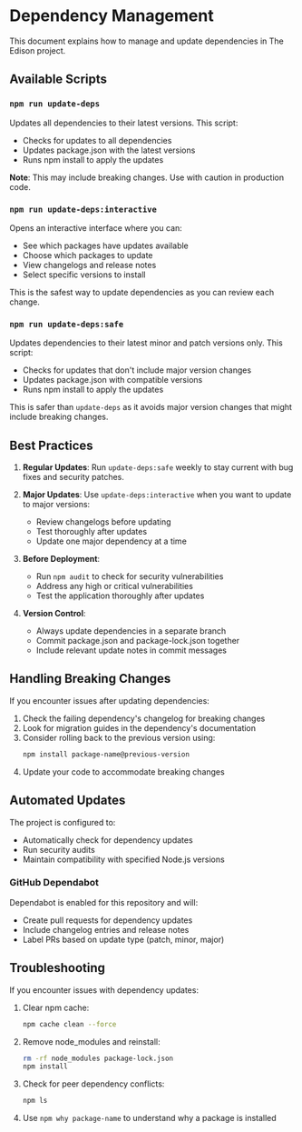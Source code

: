 # Dependency Management

This document explains how to manage and update dependencies in The Edison project.

## Available Scripts

### `npm run update-deps`

Updates all dependencies to their latest versions. This script:
- Checks for updates to all dependencies
- Updates package.json with the latest versions
- Runs npm install to apply the updates

**Note**: This may include breaking changes. Use with caution in production code.

### `npm run update-deps:interactive`

Opens an interactive interface where you can:
- See which packages have updates available
- Choose which packages to update
- View changelogs and release notes
- Select specific versions to install

This is the safest way to update dependencies as you can review each change.

### `npm run update-deps:safe`

Updates dependencies to their latest minor and patch versions only. This script:
- Checks for updates that don't include major version changes
- Updates package.json with compatible versions
- Runs npm install to apply the updates

This is safer than `update-deps` as it avoids major version changes that might include breaking changes.

## Best Practices

1. **Regular Updates**: Run `update-deps:safe` weekly to stay current with bug fixes and security patches.

2. **Major Updates**: Use `update-deps:interactive` when you want to update to major versions:
   - Review changelogs before updating
   - Test thoroughly after updates
   - Update one major dependency at a time

3. **Before Deployment**:
   - Run `npm audit` to check for security vulnerabilities
   - Address any high or critical vulnerabilities
   - Test the application thoroughly after updates

4. **Version Control**:
   - Always update dependencies in a separate branch
   - Commit package.json and package-lock.json together
   - Include relevant update notes in commit messages

## Handling Breaking Changes

If you encounter issues after updating dependencies:

1. Check the failing dependency's changelog for breaking changes
2. Look for migration guides in the dependency's documentation
3. Consider rolling back to the previous version using:
   ```bash
   npm install package-name@previous-version
   ```
4. Update your code to accommodate breaking changes

## Automated Updates

The project is configured to:
- Automatically check for dependency updates
- Run security audits
- Maintain compatibility with specified Node.js versions

### GitHub Dependabot

Dependabot is enabled for this repository and will:
- Create pull requests for dependency updates
- Include changelog entries and release notes
- Label PRs based on update type (patch, minor, major)

## Troubleshooting

If you encounter issues with dependency updates:

1. Clear npm cache:
   ```bash
   npm cache clean --force
   ```

2. Remove node_modules and reinstall:
   ```bash
   rm -rf node_modules package-lock.json
   npm install
   ```

3. Check for peer dependency conflicts:
   ```bash
   npm ls
   ```

4. Use `npm why package-name` to understand why a package is installed 